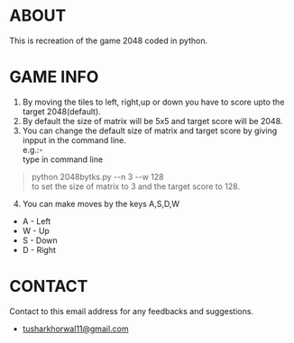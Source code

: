 # ABOUT
This is recreation of the game 2048 coded in python.

# GAME INFO
1. By moving the tiles to left, right,up or down you have to score upto the target 2048(default).
2. By default the size of matrix will be 5x5 and target score will be 2048.
3. You can change the default size of matrix and target score by giving inpput in the command line.  
 e.g.:-  
type in command line  
>python 2048bytks.py --n 3 --w 128  
  to set the size of matrix to 3 and the target score to 128.
4. You can make moves by the keys A,S,D,W
- A - Left
- W - Up
- S - Down
- D - Right
# CONTACT
Contact to this email address for any feedbacks and suggestions.
- tusharkhorwal11@gmail.com  


